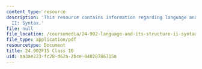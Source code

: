 ```yaml
---
content_type: resource
description: 'This resource contains information regarding language and its structure
  II: Syntax.'
file: null
file_location: /coursemedia/24-902-language-and-its-structure-ii-syntax-fall-2015/aa3ae223fc28d62a2bce04828786715a_MIT24_902F15_Class10.pdf
file_type: application/pdf
resourcetype: Document
title: 24.902F15 Class 10
uid: aa3ae223-fc28-d62a-2bce-04828786715a
---
```

